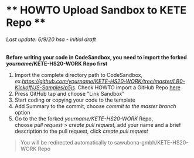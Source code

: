 # ** HOWTO Upload Sandbox to KETE Repo **
###### Last update: 6/9/20 hsa - initial draft

**Before writing your code in CodeSandbox, you need to import the forked *yourname*/KETE-HS20-WORK Repo first**

1. Import the complete directory path to CodeSandbox, *ex.https://github.com/yourname/KETE-HS20-WORK/tree/master/LB0-Kickoff/JS-Samples/p5js*. Check HOWTO import a GitHub Repo [here](https://codesandbox.io/docs/importing)
2. Press GitHub tap and choose "Link Sandbox"
3. Start coding or copying your code to the template
4. Add Summary to the commit, choose *commit to the master branch* option
5. Go to the the forked *yourname/KETE-HS20-WORK* Repo, 
  </br>choose *pull request* > *create pull request*, add your name and a brief description to the pull request, click *create pull request*

> You will be redirected automatically to sawubona-gmbh/KETE-HS20-WORK Repo
